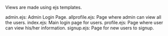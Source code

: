 Views are made using ejs templates.

admin.ejs: Admin Login Page.
allprofile.ejs: Page where admin can view all the users.
index.ejs: Main login page for users.
profile.ejs: Page where user can view his/her information.
signup.ejs: Page for new users to signup.
